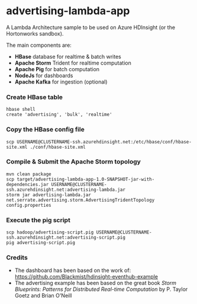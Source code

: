 advertising-lambda-app
======================

A Lambda Architecture sample to be used on Azure HDInsight (or the Hortonworks sandbox). 

The main components are:

* **HBase** database for realtime & batch writes 
* **Apache Storm** Trident for realtime computation
* **Apache Pig** for batch computation
* **NodeJs** for dashboards
* **Apache Kafka** for ingestion (optional)

### Create HBase table
```
hbase shell
create 'advertising', 'bulk', 'realtime'
```

### Copy the HBase config file
```
scp USERNAME@CLUSTERNAME-ssh.azurehdinsight.net:/etc/hbase/conf/hbase-site.xml ./conf/hbase-site.xml
```


### Compile & Submit the Apache Storm topology
```
mvn clean package
scp target/advertising-lambda-app-1.0-SNAPSHOT-jar-with-dependencies.jar USERNAME@CLUSTERNAME-ssh.azurehdinsight.net:advertising-lambda.jar
storm jar advertising-lambda.jar net.serrate.advertising.storm.AdvertisingTridentTopology config.properties
```

### Execute the pig script
```
scp hadoop/advertising-script.pig USERNAME@CLUSTERNAME-ssh.azurehdinsight.net:advertising-script.pig
pig advertising-script.pig
```

### Credits
* The dashboard has been based on the work of: https://github.com/Blackmist/hdinsight-eventhub-example
* The advertising example has been based on the great book _Storm Blueprints: Patterns for Distributed Real-time Computation_ by P. Taylor Goetz and Brian O'Neill
